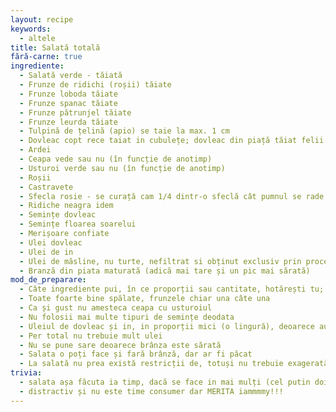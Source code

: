 ```yaml
---
layout: recipe
keywords:
  - altele
title: Salată totală
fără-carne: true
ingrediente:
  - Salată verde - tăiată
  - Frunze de ridichi (roșii) tăiate
  - Frunze loboda tăiate
  - Frunze spanac tăiate
  - Frunze pătrunjel tăiate
  - Frunze leurda tăiate
  - Tulpină de țelină (apio) se taie la max. 1 cm
  - Dovleac copt rece taiat in cubulețe; dovleac din piață tăiat felii ca de pepene mai subțiri stropit cu puțin ulei și copt până devine moale)
  - Ardei
  - Ceapa vede sau nu (în funcție de anotimp)
  - Usturoi verde sau nu (în funcție de anotimp)
  - Roșii
  - Castravete
  - Sfecla rosie - se curață cam 1/4 dintr-o sfeclă cât pumnul se rade pe răzătoarea mare
  - Ridiche neagra idem
  - Semințe dovleac
  - Semințe floarea soarelui
  - Merișoare confiate
  - Ulei dovleac
  - Ulei de in
  - Ulei de măsline, nu turte, nefiltrat si obținut exclusiv prin procedee mecanice
  - Branză din piata maturată (adică mai tare și un pic mai sărată)
mod_de_preparare:
  - Câte ingrediente pui, în ce proporții sau cantitate, hotărești tu; in definitiv poți tot experimenta
  - Toate foarte bine spălate, frunzele chiar una câte una
  - Ca și gust nu amesteca ceapa cu usturoiul
  - Nu folosii mai multe tipuri de semințe deodata
  - Uleiul de dovleac și in, in proporții mici (o lingură), deoarece au un gust intens
  - Per total nu trebuie mult ulei
  - Nu se pune sare deoarece brânza este sărată
  - Salata o poți face și fară brânză, dar ar fi păcat
  - La salată nu prea există restricții de, totuși nu trebuie exagerată cantitatea, în definitiv nu ești bou (asta este iarăși una tare...)
trivia:
  - salata așa făcuta ia timp, dacă se face in mai mulți (cel putin doi) este și
  - distractiv și nu este time consumer dar MERITA iammmmy!!!
---
```

